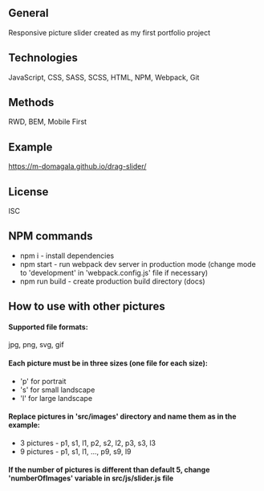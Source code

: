 ## General
Responsive picture slider created as my first portfolio project
## Technologies
JavaScript, CSS, SASS, SCSS, HTML, NPM, Webpack, Git
## Methods
RWD, BEM, Mobile First
## Example
https://m-domagala.github.io/drag-slider/
## License
ISC
## NPM commands
* npm i - install dependencies
* npm start - run webpack dev server in production mode (change mode to 'development' in 'webpack.config.js' file if necessary)
* npm run build - create production build directory (docs)
## How to use with other pictures
#### Supported file formats:
jpg, png, svg, gif
#### Each picture must be in three sizes (one file for each size):
* 'p' for portrait
* 's' for small landscape
* 'l' for large landscape
#### Replace pictures in 'src/images' directory and name them as in the example:
* 3 pictures - p1, s1, l1, p2, s2, l2, p3, s3, l3
* 9 pictures - p1, s1, l1, ..., p9, s9, l9
#### If the number of pictures is different than default 5, change 'numberOfImages' variable in src/js/slider.js file 

